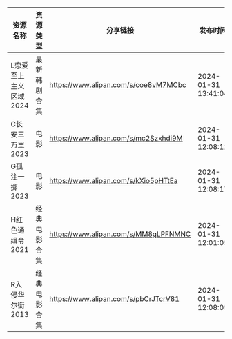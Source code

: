 | 资源名称          | 资源类型   | 分享链接                                 | 发布时间                |
| ------------- | ------ | ------------------------------------ | ------------------- |
| L恋爱至上主义区域2024 | 最新韩剧合集 | https://www.alipan.com/s/coe8vM7MCbc | 2024-01-31 13:41:04 |
| C长安三万里2023    | 电影     | https://www.alipan.com/s/mc2Szxhdi9M | 2024-01-31 12:08:11 |
| G孤注一掷2023     | 电影     | https://www.alipan.com/s/kXio5pHTtEa | 2024-01-31 12:08:17 |
| H红色通缉令2021    | 经典电影合集 | https://www.alipan.com/s/MM8gLPFNMNC | 2024-01-31 12:01:05 |
| R入侵华尔街2013    | 经典电影合集 | https://www.alipan.com/s/pbCrJTcrV81 | 2024-01-31 12:08:05 |
